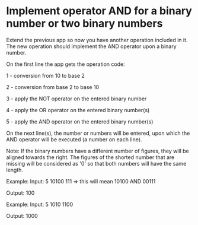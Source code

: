 # Implement operator AND for a binary number or two binary numbers
Extend the previous app so now you have another operation included in it.
The new operation should implement the AND operator upon a binary number.

On the first line the app gets the operation code:

1 - conversion from 10 to base 2

2 - conversion from base 2 to base 10

3 - apply the NOT operator on the entered binary number

4 - apply the OR operator on the entered binary number(s)

5 - apply the AND operator on the entered binary number(s)

On the next line(s), the number or numbers will be entered, upon which the AND operator will be executed (a number on each line).

Note: If the binary numbers have a different number of figures, they will be aligned towards the right. The figures of the shorted number that are missing will be considered as '0' so that both numbers will have the same length.

Example:
Input:
5
10100
111 => this will mean 10100 AND 00111

Output:
100

Example:
Input:
5
1010
1100

Output:
1000